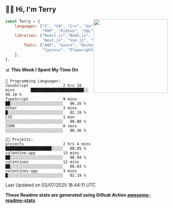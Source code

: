 <h2>👋🏻 Hi, I'm Terry</h2>

<img align='right' src="https://media.giphy.com/media/fkZukR450RQ1qnGaq9/giphy.gif" width="230">

```javascript
const Terry = {
    languages: ["C", "C#", "C++", "Go", "Java", "Javascript",
                "PHP", "Python", "SQL", "Typescript"],
    libraries: ["React.js","Node.js", ".Net", "Express.js",
                "Next.js", "Vue.js", "Astro.js", "CUDA"],
        Tools: ["AWS", "Azure", "Docker🐳", "Git", "Figma",
                "Cypress", "Playwright", "Postman", "Jira"],
    },
};
```
<!--START_SECTION:waka-->
📊 **This Week I Spent My Time On** 

```text
💬 Programming Languages: 
JavaScript               2 hrs 18 mins       ███████████████████████░░   90.18 % 
TypeScript               9 mins              ██░░░░░░░░░░░░░░░░░░░░░░░   06.16 % 
Other                    3 mins              █░░░░░░░░░░░░░░░░░░░░░░░░   02.19 % 
CSS                      1 min               ░░░░░░░░░░░░░░░░░░░░░░░░░   00.80 % 
JSON                     0 secs              ░░░░░░░░░░░░░░░░░░░░░░░░░   00.36 % 

🐱‍💻 Projects: 
projects                 2 hrs 4 mins        ████████████████████░░░░░   80.85 % 
valentine-app            13 mins             ██░░░░░░░░░░░░░░░░░░░░░░░   08.94 % 
valentines               12 mins             ██░░░░░░░░░░░░░░░░░░░░░░░   08.03 % 
valentines-app           3 mins              █░░░░░░░░░░░░░░░░░░░░░░░░   02.19 % 
```


 Last Updated on 02/07/2025 18:44:11 UTC
<!--END_SECTION:waka-->

**These Readme stats are generated using Github Action [awesome-readme-stats](https://github.com/anmol098/waka-readme-stats)**
